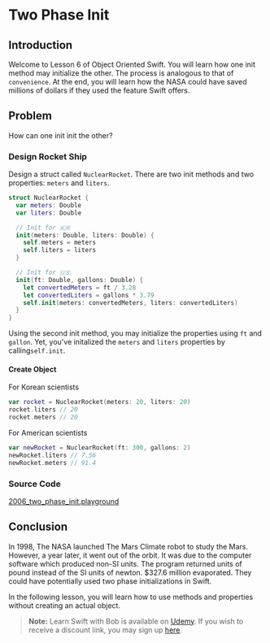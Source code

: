 # Two Phase Init

## Introduction
Welcome to Lesson 6 of Object Oriented Swift. You will learn how one init method may initialize the other. The process is analogous to that of `convenience`. At the end, you will learn how the NASA could have saved millions of dollars if they used the feature Swift offers.

## Problem
How can one init init the other?

### Design Rocket Ship
Design a struct called `NuclearRocket`. There are two init methods and two properties: `meters` and `liters`.

```swift
struct NuclearRocket {
  var meters: Double
  var liters: Double

  // Init for 🇰🇷
  init(meters: Double, liters: Double) {
    self.meters = meters
    self.liters = liters
  }

  // Init for 🇺🇸
  init(ft: Double, gallons: Double) {
    let convertedMeters = ft / 3.28
    let convertedLiters = gallons * 3.79
    self.init(meters: convertedMeters, liters: convertedLiters)
  }
}
```

Using the second init method, you may initialize the properties using `ft` and `gallon`. Yet, you've initalized the `meters` and `liters` properties by calling`self.init`.

#### Create Object
For Korean scientists
```swift
var rocket = NuclearRocket(meters: 20, liters: 20)
rocket.liters // 20
rocket.meters // 20
```

For American scientists
```swift
var newRocket = NuclearRocket(ft: 300, gallons: 2)
newRocket.liters // 7.56
newRocket.meters // 91.4
```
### Source Code
[2006_two_phase_init.playground](https://www.dropbox.com/sh/f028fdc3n7vy10n/AADP3OItB2SValnXXFjCo13ka?dl=0)


## Conclusion
In 1998, The NASA launched The Mars Climate robot to study the Mars. However, a year later, it went out of the orbit. It was due to the computer software which produced non-SI units. The program returned units of pound instead of the SI units of newton. $327.6 million evaporated. They could have potentially used  two phase initializations in Swift.

In the following lesson, you will learn how to use methods and properties without creating an actual object.

> **Note:** Learn Swift with Bob is available on [Udemy](https://udemy.com/learn-swift-with-bob/). If you wish to receive a discount link, you may sign up [here](https://goo.gl/RR4K27).
